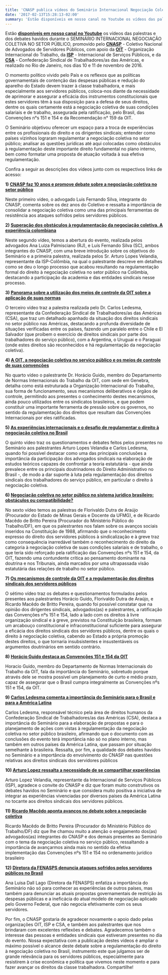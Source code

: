 ```yaml
---
title: 'CNASP publica vídeos do Seminário Internacional Negociação Coletiva no Setor Público'
date: '2017-02-13T15:28:13-02:00'
summary: 'Estão disponíveis em nosso canal no Youtube os vídeos das palestras e dos debates havidos durante o SEMINÁRIO INTERNACIONAL NEGOCIAÇÃO COLETIVA NO SETOR PÚBLICO, promovido pelo CNASP - Coletivo Nacional de Advogados de Servidores Públicos, com apoio da OIT - Organização Internacional do Trabalho, da ISP - Internacional de Serviços Públicos, e da CSA - Confederação Sindical de Trabalhadores/as das Américas, e realizado no Rio de Janeiro, nos dias 10 e 11 de novembro de 2016.'
---
```


Estão **[disponíveis em nosso canal no Youtube](https://www.youtube.com/playlist?list=PLJYuqCU7tmSTV0CwR3r_KXqfaOAQusrMk)** os vídeos das palestras e dos debates havidos durante o SEMINÁRIO INTERNACIONAL NEGOCIAÇÃO COLETIVA NO SETOR PÚBLICO, promovido pelo **[CNASP](http://www.cnasp.adv.br/)** - Coletivo Nacional de Advogados de Servidores Públicos, com apoio da **[OIT](http://www.ilo.org/brasilia/lang--pt/index.htm)** - Organização Internacional do Trabalho, da **[ISP](http://www.world-psi.org/)** - Internacional de Serviços Públicos, e da **[CSA](http://www.csa-csi.org/)** - Confederação Sindical de Trabalhadores/as das Américas, e realizado no Rio de Janeiro, nos dias 10 e 11 de novembro de 2016.

O momento político vivido pelo País e os reflexos que as políticas governamentais de contenção das despesas públicas e redução do aparelho do Estado devem trazer à classe trabalhadora, e mais especialmente aos servidores públicos, coloca-nos diante da necessidade de aprimorar e assegurar a eficácia dos instrumentos constitucionais que estes servidores têm à sua disposição para a defesa de seus direitos, dentre os quais certamente está a negociação coletiva de suas condições salariais e de trabalho, assegurada pela ratificação, pelo Brasil, das Convenções n°s 151 e 154 e da Recomendação n° 159 da OIT.

O Seminário objetivou oferecer um espaço para a troca de experiências entre os profissionais do direito e os dirigentes sindicais; entender como países vizinhos lograram regulamentar a negociação coletiva no setor público; analisar as questões jurídicas até aqui colocadas como obstáculos à regulamentação deste importante direito fundamental no plano interno, bem como formatar uma proposta de atuação voltada à sua efetiva regulamentação.

Confira a seguir as descrições dos vídeos junto com os respectivos links de acesso:

**1) [CNASP faz 10 anos e promove debate sobre a negociação coletiva no setor público](https://www.youtube.com/watch?v=ctnhBdxjbUI&index=1&list=PLJYuqCU7tmSTV0CwR3r_KXqfaOAQusrMk)**

Neste primeiro vídeo, o advogado Luis Fernando Silva, integrante do CNASP, comenta sobre os dez anos do Coletivo e ressalta a importância de consolidar a negociação coletiva como uma das principais ferramentas de resistência aos ataques sofridos pelos servidores públicos.

**2) [Superação dos obstáculos à regulamentação da negociação coletiva. A experiência colombiana](https://www.youtube.com/watch?v=WTIXOzG1MLU&index=2&t=1318s&list=PLJYuqCU7tmSTV0CwR3r_KXqfaOAQusrMk)**

Neste segundo vídeo, temos a abertura do evento, realizada pelos advogados Ana Luiza Palmisciano (RJ), e Luís Fernando Silva (SC), ambos integrantes do CNASP, com uma breve introdução sobre os objetivos do Seminário e a primeira palestra, realizada pelos Sr. Arturo Lopes Velandia, representante da ISP-Colômbia, na qual o palestrante descreve em detalhes como se deu o longo processo que acabou resultando na regulamentação formal do direito à negociação coletiva no setor público na Colômbia, destacando a participação da academia e das entidades sindicais nesse processo.

**3) [Panorama sobre a utilização dos meios de controle da OIT sobre a aplicação de suas normas](https://www.youtube.com/watch?v=cSkugUlQTlI&index=3&t=1770s&list=PLJYuqCU7tmSTV0CwR3r_KXqfaOAQusrMk)**

O terceiro vídeo traz a palestra realizada pelo Dr. Carlos Ledesma, representante da Confederação Sindical de Trabalhadores/as das Américas (CSA), que traz um detalhado apanhado da situação dos direitos sindicais no setor público nas Américas, destacando a profunda diversidade de situações verificadas entre os países, fazendo um paralelo entre o Chile e El Salvador (que proíbem o exercício de direitos sindicais por parte dos trabalhadores do serviço público), com a Argentina, o Uruguai e o Paraguai (onde estes direitos são reconhecidos e há regulamentação da negociação coletiva).

**4) [A OIT, a negociação coletiva no serviço público e os meios de controle de suas convenções](https://www.youtube.com/watch?v=JwIrDtFpvdE&index=4&list=PLJYuqCU7tmSTV0CwR3r_KXqfaOAQusrMk)**

No quarto vídeo o palestrante Dr. Horácio Guido, membro do Departamento de Normas Internacionais do Trabalho da OIT, com sede em Genebra, detalha como está estruturada a Organização Internacional do Trabalho, sua forma de funcionamento, seus mecanismos deliberativos e órgãos de controle, permitindo aos presentes o conhecimento destes mecanismos, ainda pouco utilizados entre os sindicatos brasileiros, e que podem constituir uma importante ferramenta de pressão sobre os governos, no sentido da regulamentação dos direitos que resultam das Convenções Internacionais por eles ratificadas.

**5) [As experiências internacionais e o desafio de regulamentar o direito à negociação coletiva no Brasil](https://www.youtube.com/watch?v=T-uQAMwtybI&list=PLJYuqCU7tmSTV0CwR3r_KXqfaOAQusrMk&index=5)**

O quinto vídeo traz os questionamentos e debates feitos pelos presentes no Seminário aos palestrantes Arturo Lopes Velandia e Carlos Ledesma, quando foi possível destacar como uma das principais conclusões a importância da participação dos advogados sindicais na elaboração de estudos teóricos capazes de confrontar a teoria estatutária - que ainda prevalece entre os principais doutrinadores do Direito Administrativo no Brasil -, de modo a dar suporte à luta pela regulamentação dos direitos sindicais dos trabalhadores do serviço público, em particular o direito à negociação coletiva.

**6) [Negociação coletiva no setor público no sistema jurídico brasileiro: obstáculos ou compatibilidade?](https://www.youtube.com/watch?v=JBJI3DSL8PU&list=PLJYuqCU7tmSTV0CwR3r_KXqfaOAQusrMk&index=6)**

No sexto vídeo temos as palestras de Florivaldo Dutra de Araújo (Procurador do Estado de Minas Gerais e Docente da UFMG), e de Ricardo Macêdo de Britto Pereira (Procurador do Ministério Público do Trabalho/DF), em que os palestrantes nos falam sobre os avanços sociais inseridos na Constituição de 1988, afirmando que o reconhecimento expresso do direito dos servidores públicos à sindicalização e à greve traz como consequência inarredável também o reconhecimento do direito da categoria à negociação coletiva de suas condições salariais e de trabalho, o que teria sido reforçado pela ratificação das Convenções nºs 151 e 154, da OIT, fazendo uma contundente crítica ao pensamento dominante na doutrina e nos Tribunais, ainda marcados por uma ultrapassada visão estatutária das relações de trabalho no setor público.

**7) [Os mecanismos de controle da OIT e a regulamentação dos direitos sindicais dos servidores públicos](https://www.youtube.com/watch?v=a3jsu3yU20Q&t=990s&index=7&list=PLJYuqCU7tmSTV0CwR3r_KXqfaOAQusrMk)**

O sétimo vídeo traz os debates e questionamentos formulados pelos presentes aos palestrantes Horácio Guido, Florivaldo Dutra de Araújo, e Ricardo Macêdo de Britto Pereira, quando foi possível constatar que na opinião dos dirigentes sindicais, advogados(as) e palestrantes, a ratificação das Convenções nºs 151 e 154, lado a lado com os direitos à livre organização sindical e à greve, previstos na Constituição brasileira, formam um arcabouço constitucional e infraconstitucional suficiente para assegurar a eficácia dos direitos sindicais dos servidores públicos, dentre os quais o direito à negociação coletiva, cabendo ao Estado a própria promoção destes direitos, o que tornaria insubsistentes e insustentáveis os argumentos doutrinários em sentido contrário.

**8) [Horácio Guido destaca as Convenções 151 e 154 da OIT](https://www.youtube.com/watch?v=44-JzUymyPE&list=PLJYuqCU7tmSTV0CwR3r_KXqfaOAQusrMk&index=8)**

Horacio Guido, membro do Departamento de Normas Internacionais do Trabalho da OIT, fala da importância do Seminário, sobretudo porque através dele se mostra possível um planejamento de curto e médio prazo, capaz de assegurar que o Brasil cumpra integralmente as Convenções nºs 151 e 154, da OIT.

**9) [Carlos Ledesma comenta a importância do Seminário para o Brasil e para a América Latina](https://www.youtube.com/watch?v=ZCjBgF1o1dU&index=9&list=PLJYuqCU7tmSTV0CwR3r_KXqfaOAQusrMk)**

Carlos Ledesma, responsável técnico pela área de direitos humanos da Confederação Sindical de Trabalhadores/as das Américas (CSA), destaca a importância do Seminário para a elaboração de propostas e para o planejamento de ações com vistas à regulamentação da negociação coletiva no setor público brasileiro, afirmando que o documento com as conclusões do evento terá importância não só no plano interno, mas também em outros países da América Latina, que passam por situação semelhante à brasileira. Ressalta, por fim, a qualidade dos debates havidos no Seminário e a importância do envolvimento do CNASP nas questões relativas aos direitos sindicais dos servidores públicos

**10) [Arturo Lopez ressalta a necessidade de se compartilhar experiências](https://www.youtube.com/watch?v=BrajNZNc9To&list=PLJYuqCU7tmSTV0CwR3r_KXqfaOAQusrMk&index=10)**

Arturo Lopez Velandia, representante da Internacional de Serviços Públicos (ISP), agradece o convite do CNASP e diz que foram muito construtivos os debates havidos no Seminário e que considera muito positiva a iniciativa de integrar as experiências vivenciadas por diversos países da América Latina no tocante aos direitos sindicais dos servidores públicos.

**11) [Ricardo Macêdo aponta avanços no debate sobre a negociação coletiva](https://www.youtube.com/watch?v=_TYNYAjO9Ws&list=PLJYuqCU7tmSTV0CwR3r_KXqfaOAQusrMk&index=11)**

Ricardo Macêdo de Britto Pereira (Procurador do Ministério Público do Trabalho/DF) diz que lhe chamou muito a atenção o engajamento dos(as) advogados(as) integrantes do CNASP e dos demais presentes ao Seminário com o tema da negociação coletiva no serviço público, ressaltando a importância de avançarmos ainda mais no sentido da efetiva implementação das Convenções nºs 151 e 154 no ordenamento jurídico brasileiro

**12) [Diretora da FENASPS denuncia ataques sofridos pelos servidores públicos no Brasil](https://www.youtube.com/watch?v=dZVtJ1s-HOk&list=PLJYuqCU7tmSTV0CwR3r_KXqfaOAQusrMk&index=12)**

Ana Luisa Dall Lago (Diretora da FENASPS) enfatiza a importância do Seminário não só para conhecer as experiências de outros países, mas também para denunciar as atuais propostas governamentais de restrição às despesas públicas e a ineficácia do atual modelo de negociação aplicado pelo Governo Federal, que não negocia efetivamente com os seus servidores.

Por fim, o CNASP gostaria de agradecer novamente o apoio dado pelas organizações OIT, ISP e CSA, e também aos palestrantes que nos brindaram com excelentes reflexões e debates. Agradecemos também o interesse das pessoas e entidades sindicais que estiveram presentes no dia do evento. Nossa expectativa com a publicação destes vídeos é ampliar o máximo possível o alcance deste debate sobre a regulamentação do direito à negociação coletiva no Brasil, instrumento este que julgamos ser de grande relevância para os servidores públicos, especialmente para resistirem à crise econômica e política que vivemos neste momento e para fazer avançar os direitos da classe trabalhadora. Compartilhe!
